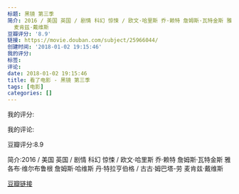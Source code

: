 ```yaml
---
标题: 黑镜 第三季
简介: 2016 / 美国 英国 / 剧情 科幻 惊悚 / 欧文·哈里斯 乔·赖特 詹姆斯·瓦特金斯 雅各布·维尔布鲁根 詹姆斯·哈维斯 丹·特拉亨伯格 / 古古·姆巴塔-劳
  麦肯兹·戴维斯
豆瓣评分: '8.9'
链接: https://movie.douban.com/subject/25966044/
创建时间: '2018-01-02 19:15:46'
我的评分:
标签:
评论:
date: 2018-01-02 19:15:46
title: 看了电影 - 黑镜 第三季
tags: [电影]
categories: []
---
```


我的评分:

我的评论:

豆瓣评分:8.9

简介:2016 / 美国 英国 / 剧情 科幻 惊悚 / 欧文·哈里斯 乔·赖特 詹姆斯·瓦特金斯 雅各布·维尔布鲁根 詹姆斯·哈维斯 丹·特拉亨伯格 / 古古·姆巴塔-劳 麦肯兹·戴维斯

[豆瓣链接](https://movie.douban.com/subject/25966044/)

